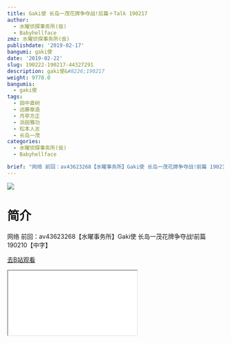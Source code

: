 ```yaml
---
title: Gaki使 长岛一茂花牌争夺战!后篇＋Talk 190217
author:
  - 水曜侦探事务所(仮)
  - Babyhellface
zmz: 水曜侦探事务所(仮)
publishdate: '2019-02-17'
bangumi: gaki使
date: '2019-02-22'
slug: 190222-190217-44327291
description: gaki使&#8226;190217
weight: 9778.0
bangumis:
  - gaki使
tags:
  - 田中直树
  - 远藤章造
  - 月亭方正
  - 浜田雅功
  - 松本人志
  - 长岛一茂
categories:
  - 水曜侦探事务所(仮)
  - Babyhellface

brief: "网络 前回：av43623268【水曜事务所】Gaki使 长岛一茂花牌争夺战!前篇 190210【中字】"
---
```

![](https://i.imgur.com/XzZBXrI.jpg)
# 简介  
网络
前回：av43623268【水曜事务所】Gaki使 长岛一茂花牌争夺战!前篇 190210【中字】  

[去B站观看](https://www.bilibili.com/video/av44327291/)
<div class ="resp-container"><iframe class="testiframe" src="//player.bilibili.com/player.html?aid=44327291"", scrolling="no", allowfullscreen="true" > </iframe></div> 
